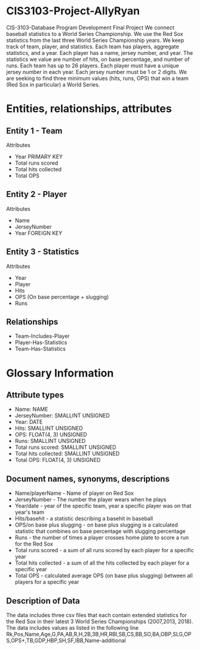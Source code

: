 # CIS3103-Project-AllyRyan
CIS-3103-Database Program Development Final Project 
We connect baseball statistics to a World Series Championship. We use the Red Sox statistics from the last three World Series Championship years. We keep track of team, player, and statistics. Each team has players, aggregate statistics, and a year. Each player has a name, jersey number, and year. The statistics we value are number of hits, on base percentage, and number of runs. Each team has up to 26 players. Each player must have a unique jersey number in each year. Each jersey number must be 1 or 2 digits. We are seeking to find three minimum values (hits, runs, OPS) that win a team (Red Sox in particular) a World Series. 

# Entities, relationships, attributes
## Entity 1 - Team
Attributes 
- Year PRIMARY KEY
- Total runs scored 
- Total hits collected 
- Total OPS 

## Entity 2 - Player
Attributes
- Name
- JerseyNumber
- Year FOREIGN KEY

## Entity 3 - Statistics
Attributes
- Year
- Player
- Hits
- OPS (On base percentage + slugging)
- Runs

## Relationships
- Team-Includes-Player
- Player-Has-Statistics
- Team-Has-Statistics

# Glossary Information
## Attribute types
- Name: NAME
- JerseyNumber: SMALLINT UNSIGNED
- Year: DATE
- Hits: SMALLINT UNSIGNED
- OPS: FLOAT(4, 3) UNSIGNED
- Runs: SMALLINT UNSIGNED
- Total runs scored: SMALLINT UNSIGNED
- Total hits collected: SMALLINT UNSIGNED
- Total OPS: FLOAT(4, 3) UNSIGNED


## Document names, synonyms, descriptions
- Name/playerName - Name of player on Red Sox
- JerseyNumber - The number the player wears when he plays
- Year/date - year of the specific team, year a specific player was on that year's team
- Hits/basehit - a statistic describing a basehit in baseball
- OPS/on base plus slugging - on base plus slugging is a calculated statistic that combines on base percentage with slugging percentage
- Runs - the number of times a player crosses home plate to score a run for the Red Sox
- Total runs scored - a sum of all runs scored by each player for a specific year
- Total hits collected - a sum of all the hits collected by each player for a specific year
- Total OPS - calculated average OPS (on base plus slugging) between all players for a specific year

## Description of Data
The data includes three csv files that each contain extended statistics for the Red Sox in their latest 3 World Series Championships (2007,2013, 2018). The data includes values as listed in the following line
    Rk,Pos,Name,Age,G,PA,AB,R,H,2B,3B,HR,RBI,SB,CS,BB,SO,BA,OBP,SLG,OPS,OPS+,TB,GDP,HBP,SH,SF,IBB,Name-additional

